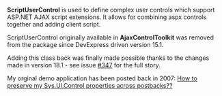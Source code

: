 **ScriptUserControl** is used to define complex user controls which support ASP.NET AJAX script extensions.
It allows for combining aspx controls together and adding client script.

ScriptUserControl originally available in **AjaxControlToolkit** was removed from the package since DevExpress driven version 15.1.

Adding this class back was finally made possible thanks to the changes made in version 18.1 - see issue [#347](https://github.com/DevExpress/AjaxControlToolkit/pull/347) for the full story.

My orginal demo application has been posted back in 2007: [How to preserve my Sys.UI.Control properties across postbacks??](https://forums.asp.net/t/1119462.aspx?How+to+preserve+my+Sys+UI+Control+properties+across+postbacks+)